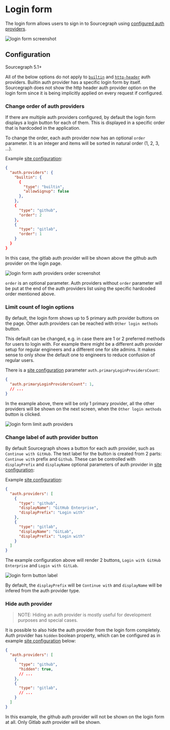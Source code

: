 # Login form

The login form allows users to sign in to Sourcegraph using [configured auth providers](./index.md). 

<img alt="login form screenshot" src="https://sourcegraphstatic.com/docs/images/administration/auth/login_form.png" class="screenshot">

## Configuration

<span class="badge badge-note">Sourcegraph 5.1+</span>

All of the below options do not apply to [`builtin`](./index.md#builtin-password-authentication) and 
[`http-header`](./index.md#http-authentication-proxies) auth providers. Builtin auth provider has a specific 
login form by itself. Sourcegraph does not show the http header auth provider option on the login 
form since it is being implicitly applied on every request if configured.

### Change order of auth providers

If there are multiple auth providers configured, by default the login form displays a login button for each of them. 
This is displayed in a specific order that is hardcoded in the application. 

To change the order, each auth provider now has an optional `order` parameter. It is an integer and items 
will be sorted in natural order (1, 2, 3, ...). 

Example [site configuration](../config/site_config.md):
```json
{
  "auth.providers": {
    "builtin": {
      {
        "type": "builtin",
        "allowSignup": false
      },
    },
    {
      "type": "github",
      "order": 2
    },
    {
      "type": "gitlab",
      "order": 1
    }
  }
}
```

In this case, the gitlab auth provider will be shown above the github auth provider on the login page.

<img alt="login form auth providers order screenshot" src="https://sourcegraphstatic.com/docs/images/administration/auth/login_form_order.png" class="screenshot">

`order` is an optional parameter. Auth providers without `order` parameter will be put at the end of the 
auth providers list using the specific hardcoded order mentioned above. 

### Limit count of login options

By default, the login form shows up to 5 primary auth provider buttons on the page. Other auth providers can be reached 
with `Other login methods` button.

This default can be changed, e.g. in case there are 1 or 2 preferred methods for users to login with. 
For example there might be a different auth provider setup for regular engineers and a different one for site admins. 
It makes sense to only show the default one to engineers to reduce confusion of regular users. 

There is a [site configuration](../config/site_config.md) parameter `auth.primaryLoginProvidersCount`:
```json
{
  "auth.primaryLoginProvidersCount": 1,
  // ...
}
```

In the example above, there will be only 1 primary provider, all the other providers will be shown on the next screen, 
when the `Other login methods` button is clicked.

<img alt="login form limit auth providers" src="https://sourcegraphstatic.com/docs/images/administration/auth/login_form_limit.png" class="screenshot">

### Change label of auth provider button

By default Sourcegraph shows a button for each auth provider, such as `Continue with GitHub`. The text label for the button 
is created from 2 parts: `Continue with` prefix and `Github`. These can be controlled with `displayPrefix` and `displayName` 
optional parameters of auth provider in [site configuration](../config/site_config.md):

Example [site configuration](../config/site_config.md):
```json
{
  "auth.providers": [
    {
      "type": "github",
      "displayName": "GitHub Enterprise",
      "displayPrefix": "Login with"
    },
    {
      "type": "gitlab",
      "displayName": "GitLab",
      "displayPrefix": "Login with"
    }
  ]
}
```

The example configuration above will render 2 buttons, `Login with GitHub Enterprise` and `Login with GitLab`.

<img alt="login form button label" src="https://sourcegraphstatic.com/docs/images/administration/auth/login_form_label.png" class="screenshot">

By default, the `displayPrefix` will be `Continue with` and `displayName` will be infered from the auth provider type.

### Hide auth provider

> NOTE: Hiding an auth provider is mostly useful for development purposes and special cases.

It is possible to also hide the auth provider from the login form completely. Auth provider has `hidden` boolean property, 
which can be configured as in example [site configuration](../config/site_config.md) below:
```json
{
  "auth.providers": [
    {
      "type": "github",
      "hidden": true,
      // ...
    },
    {
      "type": "gitlab",
      // ...
    }
  ]
}
```

In this example, the github auth provider will not be shown on the login form at all. Only Gitlab auth provider will be shown. 
